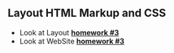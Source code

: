 ## Layout HTML Markup and CSS
- Look at Layout  [**homework #3**](<https://www.figma.com/file/oTYBECAN79dXy19hzWObO4/Web-Studio-(Version-2.1)?node-id=1%3A94>)
- Look at WebSite [**homework #3**](<https://dankozz1t.github.io/goit-markup-hw-03/>)
 
